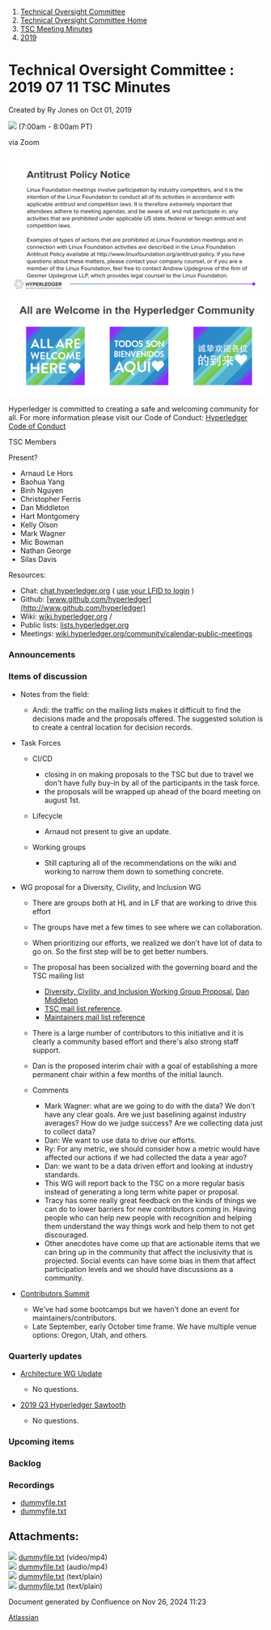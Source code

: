 1. [Technical Oversight Committee](index.html)
2. [Technical Oversight Committee Home](Technical-Oversight-Committee-Home_21430274.html)
3. [TSC Meeting Minutes](TSC-Meeting-Minutes_21448544.html)
4. [2019](2019_21448546.html)

# Technical Oversight Committee : 2019 07 11 TSC Minutes

Created by Ry Jones on Oct 01, 2019

![](plugins/servlet/confluence/placeholder/unknown-macro) (7:00am - 8:00am PT)

via Zoom

![](attachments/21431877/21448548.png?height=250) ![](attachments/21431877/21448549.png?height=250)

Hyperledger is committed to creating a safe and welcoming community for all. For more information please visit our Code of Conduct: [Hyperledger Code of Conduct](https://lf-hyperledger.atlassian.net/wiki/spaces/HYP/pages/19595281/Hyperledger+Code+of+Conduct)

TSC Members

Present?

- Arnaud Le Hors
- Baohua Yang
- Binh Nguyen
- Christopher Ferris
- Dan Middleton
- Hart Montgomery
- Kelly Olson
- Mark Wagner
- Mic Bowman
- Nathan George
- Silas Davis
  

Resources:

- Chat: [chat.hyperledger.org](http://chat.hyperledger.org/) ( [use your LFID to login](https://www.youtube.com/watch?v=EEc4JRyaAoA) )
- Github: [www.github.com/hyperledger](http://www.github.com/hyperledger)
- Wiki: [wiki.hyperledger.org](https://lf-hyperledger.atlassian.net) /
- Public lists: [lists.hyperledger.org](https://lists.hyperledger.org)
- Meetings: [wiki.hyperledger.org/community/calendar-public-meetings](https://lf-hyperledger.atlassian.net/community/calendar-public-meetings)

### Announcements

### Items of discussion

- Notes from the field:
  
  - Andi: the traffic on the mailing lists makes it difficult to find the decisions made and the proposals offered. The suggested solution is to create a central location for decision records.
- Task Forces
  
  - CI/CD
    
    - closing in on making proposals to the TSC but due to travel we don't have fully buy-in by all of the participants in the task force.
    - the proposals will be wrapped up ahead of the board meeting on august 1st.
  - Lifecycle
    
    - Arnaud not present to give an update.
  - Working groups
    
    - Still capturing all of the recommendations on the wiki and working to narrow them down to something concrete.
- WG proposal for a Diversity, Civility, and Inclusion WG
  
  - There are groups both at HL and in LF that are working to drive this effort
  - The groups have met a few times to see where we can collaboration.
  - When prioritizing our efforts, we realized we don't have lot of data to go on. So the first step will be to get better numbers.
  - The proposal has been socialized with the governing board and the TSC mailing list
    
    - [Diversity, Civility, and Inclusion Working Group Proposal](https://lf-hyperledger.atlassian.net/display/HYP/Diversity+Civility+and+Inclusion+Working+Group), [Dan Middleton](https://lf-hyperledger.atlassian.net/wiki/people/712020:2979764a-3998-4ef1-8810-60b799067924?ref=confluence)
    - [TSC mail list reference](https://lists.hyperledger.org/g/tsc/topic/dci_working_group_proposal/32399834).
    - [Maintainers mail list reference](https://lists.hyperledger.org/g/maintainers/message/2)
  - There is a large number of contributors to this initiative and it is clearly a community based effort and there's also strong staff support.
  - Dan is the proposed interim chair with a goal of establishing a more permanent chair within a few months of the initial launch.
  - Comments
    
    - Mark Wagner: what are we going to do with the data? We don't have any clear goals. Are we just baselining against industry averages? How do we judge success? Are we collecting data just to collect data?
    - Dan: We want to use data to drive our efforts.
    - Ry: For any metric, we should consider how a metric would have affected our actions if we had collected the data a year ago?
    - Dan: we want to be a data driven effort and looking at industry standards.
    - This WG will report back to the TSC on a more regular basis instead of generating a long term white paper or proposal.
    - Tracy has some really great feedback on the kinds of things we can do to lower barriers for new contributors coming in. Having people who can help new people with recognition and helping them understand the way things work and help them to not get discouraged.
    - Other anecdotes have come up that are actionable items that we can bring up in the community that affect the inclusivity that is projected. Social events can have some bias in them that affect participation levels and we should have discussions as a community.
- [Contributors Summit](https://lists.hyperledger.org/g/tsc/message/2447)
  
  - We've had some bootcamps but we haven't done an event for maintainers/contributors.
  - Late September, early October time frame. We have multiple venue options: Oregon, Utah, and others.

### Quarterly updates

- [Architecture WG Update](https://lf-hyperledger.atlassian.net/display/HYP/2019+Q3+Architecture+WG)
  
  - No questions.
- [2019 Q3 Hyperledger Sawtooth](https://lf-hyperledger.atlassian.net/display/HYP/2019+Q3+Hyperledger+Sawtooth)
  
  - No questions.

### Upcoming items

### Backlog

### Recordings

- [dummyfile.txt](#)
- [dummyfile.txt](#)

## Attachments:

![](images/icons/bullet_blue.gif) [dummyfile.txt](attachments/21432102/21457510.txt) (video/mp4)  
![](images/icons/bullet_blue.gif) [dummyfile.txt](attachments/21432102/21457387.txt) (audio/mp4)  
![](images/icons/bullet_blue.gif) [dummyfile.txt](attachments/21432102/21448591.txt) (text/plain)  
![](images/icons/bullet_blue.gif) [dummyfile.txt](attachments/21432102/21448590.txt) (text/plain)

Document generated by Confluence on Nov 26, 2024 11:23

[Atlassian](http://www.atlassian.com/)
